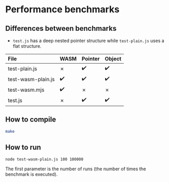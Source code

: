 # Performance benchmarks

## Differences between benchmarks

- `test.js` has a deep nested pointer structure while `test-plain.js` uses a flat structure.

| File                 | WASM | Pointer | Object |
|:---------------------|:-----|:--------|:-------|
| test-plain.js        | ✗    | ✔️       | ✔️      |
| test-wasm-plain.js   | ✔️    | ✔️       | ✔️      |
| test-wasm.mjs        | ✔️    | ✗       | ✗      |
| test.js              | ✗    | ✔️       | ✔️      |

## How to compile

```sh
make
```

## How to run

```sh
node test-wasm-plain.js 100 100000
```

The first parameter is the number of runs (the number of times the benchmark is executed).

